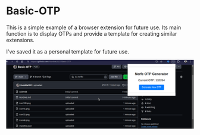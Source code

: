 # Basic-OTP

This is a simple example of a browser extension for future use. Its main function is to display OTPs and provide a template for creating similar extensions.

I've saved it as a personal template for future use.

![Screenshot](ss.png)
